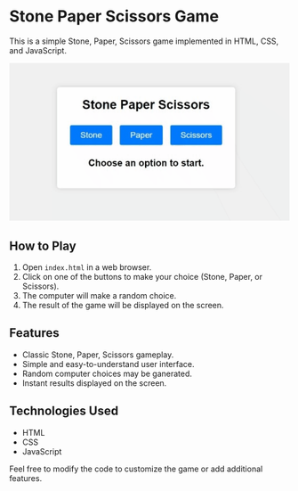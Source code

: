 # Stone Paper Scissors Game

This is a simple Stone, Paper, Scissors game implemented in HTML, CSS, and JavaScript.

![Game Screenshot](./StonePaperGame.gif)

## How to Play

1. Open `index.html` in a web browser.
2. Click on one of the buttons to make your choice (Stone, Paper, or Scissors).
3. The computer will make a random choice.
4. The result of the game will be displayed on the screen.

## Features

- Classic Stone, Paper, Scissors gameplay.
- Simple and easy-to-understand user interface.
- Random computer choices may be ganerated.
- Instant results displayed on the screen.

## Technologies Used

- HTML
- CSS
- JavaScript

Feel free to modify the code to customize the game or add additional features.
